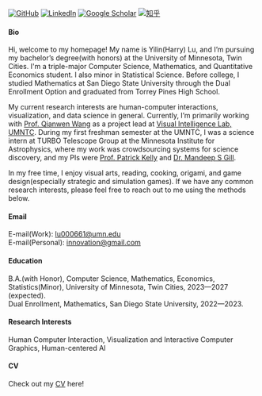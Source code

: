 [![GitHub](https://img.shields.io/badge/GitHub-%23121011?style=for-the-badge&logo=github&logoColor=white)](https://github.com/HarryLu0708)
[![LinkedIn](https://img.shields.io/badge/LinkedIn-%230A66C2?style=for-the-badge&logo=linkedin&logoColor=white)](https://www.linkedin.com/in/yilin-lu/)
[![Google Scholar](https://img.shields.io/badge/Google%20Scholar-%230A4D92?style=for-the-badge&logo=googlescholar&logoColor=white)](https://scholar.google.com/citations?hl=en&view_op=list_works&gmla=AL3_zijt20idcwT8Sp-5Hfzjhdvvw7l893xJmcUVnMlM1dlat3x4KawZRgW3yCn-6WU1mcqP_Ww2qrHrY4bqkg&user=tmxIPCcAAAAJ)
[![知乎](https://img.shields.io/badge/%E7%9F%A5%E4%B9%8E-%231E2A2A?style=for-the-badge&logo=zhihu&logoColor=blue)](https://www.zhihu.com/people/81-31-89-5)


#### Bio

Hi, welcome to my homepage! My name is Yilin(Harry) Lu, and I’m pursuing my bachelor’s degree(with honors) at the University of Minnesota, Twin Cities. I'm a triple-major Computer Science, Mathematics, and Quantitative Economics student. I also minor in Statistical Science. Before college, I studied Mathematics at San Diego State University through the Dual Enrollment Option and graduated from Torrey Pines High School.

My current research interests are human-computer interactions, visualization, and data science in general. Currently, I’m primarily working with [Prof. Qianwen Wang](https://github.com/wangqianwen0418) as a project lead at [Visual Intelligence Lab, UMNTC](https://github.com/UMN-Visual-Intelligence-Lab). During my first freshman semester at the UMNTC, I was a science intern at TURBO Telescope Group at the Minnesota Institute for Astrophysics, where my work was crowdsourcing systems for science discovery, and my PIs were [Prof. Patrick Kelly](https://github.com/patkel) and [Dr. Mandeep S Gill](https://github.com/mssgill).

In my free time, I enjoy visual arts, reading, cooking, origami, and game design(especially strategic and simulation games). If we have any common research interests, please feel free to reach out to me using the methods below.

#### Email
E-mail(Work): lu000661@umn.edu\
E-mail(Personal): innovation@gmail.com

#### Education
B.A.(with Honor), Computer Science, Mathematics, Economics, Statistics(Minor), University of Minnesota, Twin Cities, 2023—2027 (expected).\
Dual Enrollment, Mathematics, San Diego State University, 2022—2023.

#### Research Interests
Human Computer Interaction, Visualization and Interactive Computer Graphics, Human-centered AI

#### CV
Check out my [CV](https://drive.google.com/file/d/1ZfuBYRtWH2dIr8rN1yTwZipsz6DR4qBD/view?usp=sharing) here!